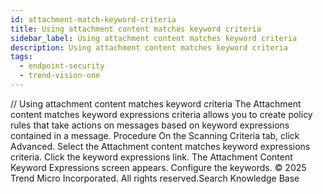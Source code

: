 ```yaml
---
id: attachment-match-keyword-criteria
title: Using attachment content matches keyword criteria
sidebar_label: Using attachment content matches keyword criteria
description: Using attachment content matches keyword criteria
tags:
  - endpoint-security
  - trend-vision-one
---
```


/*<![CDATA[*/ $('#title').html($('meta[name=map-description]').attr('content')); /*]]>*/ Using attachment content matches keyword criteria The Attachment content matches keyword expressions criteria allows you to create policy rules that take actions on messages based on keyword expressions contained in a message. Procedure On the Scanning Criteria tab, click Advanced. Select the Attachment content matches keyword expressions criteria. Click the keyword expressions link. The Attachment Content Keyword Expressions screen appears. Configure the keywords. © 2025 Trend Micro Incorporated. All rights reserved.Search Knowledge Base